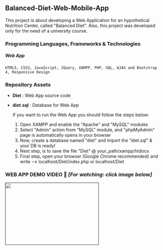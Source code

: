 

## Balanced-Diet-Web-Mobile-App
This project is about developing a Web Application for an hypothetical Nutrition Center, called "Balanced Diet". 
Also, this project was developed only for the need of a university course.  

### Programming Languages, Frameworks &amp; Technologies 
##### Web App
    HTML5, CSS3, JavaScript, JQuery, XAMPP, PHP, SQL, AJAX and Bootstrap 4, Responsive Design  

### Repository Assets
 - **Diet** : Web App source code
 - **diet.sql** :  Database for Web App
 
    If you want to run the Web App you should follow the steps below:
    1. Open XAMPP and enable the "Apache" and "MySQL" modules 
    2. Select "Admin" action from "MySQL" module, and "phpMyAdmin" page is automatically opens in your browser
    3. Now, create a database named "diet" and import the "diet.sql" & your DB is ready!
    4. Next step, is to save the file "Diet" @ your_path/xampp/htdocs
    5. Final step, open your browser (Google Chrome recommended) and write --> localhost/Diet/index.php or localhost/Diet
    
 
### WEB APP DEMO VIDEO :eyes: *[For watching: click image below]*
<a href="">
    <img src="https://user-images.githubusercontent.com/81809017/113432628-60c1b200-93e6-11eb-9a5c-e44b856bcc83.png" width="300" height="200">
</a>



